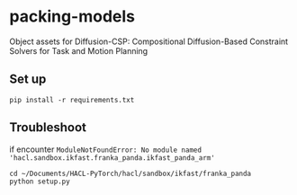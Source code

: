 # packing-models
Object assets for Diffusion-CSP: Compositional Diffusion-Based Constraint Solvers for Task and Motion Planning

## Set up

```shell
pip install -r requirements.txt
```

## Troubleshoot

if encounter `ModuleNotFoundError: No module named 'hacl.sandbox.ikfast.franka_panda.ikfast_panda_arm'`

```shell
cd ~/Documents/HACL-PyTorch/hacl/sandbox/ikfast/franka_panda
python setup.py
```